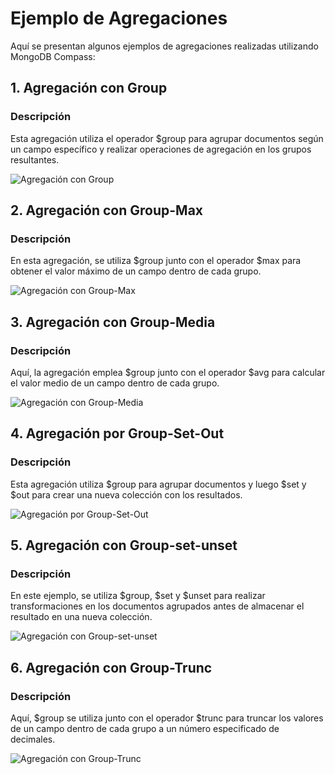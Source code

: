 # Ejemplo de Agregaciones

Aquí se presentan algunos ejemplos de agregaciones realizadas utilizando MongoDB Compass:

## 1. Agregación con Group

### Descripción
Esta agregación utiliza el operador $group para agrupar documentos según un campo específico y realizar operaciones de agregación en los grupos resultantes.

![Agregación con Group](/img/1_AgegacionesGroup.png)

## 2. Agregación con Group-Max

### Descripción
 En esta agregación, se utiliza $group junto con el operador $max para obtener el valor máximo de un campo dentro de cada grupo.

![Agregación con Group-Max](/img/2_AgegacionesGroupMax.png)

## 3. Agregación con Group-Media

### Descripción
Aquí, la agregación emplea $group junto con el operador $avg para calcular el valor medio de un campo dentro de cada grupo.

![Agregación con Group-Media](/img/2_AgegacionesGroupMedia.png)

## 4. Agregación por Group-Set-Out

### Descripción
Esta agregación utiliza $group para agrupar documentos y luego $set y $out para crear una nueva colección con los resultados.

![Agregación por Group-Set-Out](/img/2_AgegacionesGroupsetout.png)

## 5. Agregación con Group-set-unset

### Descripción
 En este ejemplo, se utiliza $group, $set y $unset para realizar transformaciones en los documentos agrupados antes de almacenar el resultado en una nueva colección.

![Agregación con Group-set-unset](/img/2_AgegacionesGroupsetyunset.png)

## 6. Agregación con Group-Trunc

### Descripción
 Aquí, $group se utiliza junto con el operador $trunc para truncar los valores de un campo dentro de cada grupo a un número especificado de decimales.

![Agregación con Group-Trunc](/img/2_AgegacionesGroupTrunc.png)